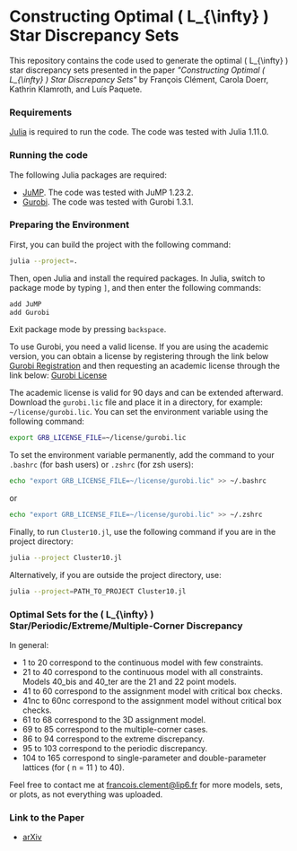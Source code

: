 # Constructing Optimal \( L_{\infty} \) Star Discrepancy Sets

This repository contains the code used to generate the optimal \( L_{\infty} \) star discrepancy sets presented in the paper *"Constructing Optimal \( L_{\infty} \) Star Discrepancy Sets"* by François Clément, Carola Doerr, Kathrin Klamroth, and Luís Paquete.

### Requirements
[Julia](https://julialang.org/) is required to run the code. The code was tested with Julia 1.11.0.

### Running the code
The following Julia packages are required:
- [JuMP](https://jump.dev/JuMP.jl/stable/). The code was tested with JuMP 1.23.2.
- [Gurobi](https://www.gurobi.com/). The code was tested with Gurobi 1.3.1.

### Preparing the Environment

First, you can build the project with the following command:
```bash
julia --project=.
```

Then, open Julia and install the required packages. In Julia, switch to package mode by typing `]`, and then enter the following commands:
```julia
add JuMP
add Gurobi
```
Exit package mode by pressing `backspace`.

To use Gurobi, you need a valid license. If you are using the academic version, you can obtain a license by registering through the link below
[Gurobi Registration](https://portal.gurobi.com/iam/register/)
and then requesting an academic license through the link below:
[Gurobi License](https://portal.gurobi.com/iam/licenses/request)

The academic license is valid for 90 days and can be extended afterward. Download the `gurobi.lic` file and place it in a directory, for example: `~/license/gurobi.lic`. You can set the environment variable using the following command:
```bash
export GRB_LICENSE_FILE=~/license/gurobi.lic
```
To set the environment variable permanently, add the command to your `.bashrc` (for bash users) or `.zshrc` (for zsh users):
```bash
echo "export GRB_LICENSE_FILE=~/license/gurobi.lic" >> ~/.bashrc
```
or 
```bash
echo "export GRB_LICENSE_FILE=~/license/gurobi.lic" >> ~/.zshrc
```

Finally, to run `Cluster10.jl`, use the following command if you are in the project directory:
```bash
julia --project Cluster10.jl
```
Alternatively, if you are outside the project directory, use:
```bash
julia --project=PATH_TO_PROJECT Cluster10.jl
```

### Optimal Sets for the \( L_{\infty} \) Star/Periodic/Extreme/Multiple-Corner Discrepancy

In general:
- 1 to 20 correspond to the continuous model with few constraints.
- 21 to 40 correspond to the continuous model with all constraints. Models 40_bis and 40_ter are the 21 and 22 point models.
- 41 to 60 correspond to the assignment model with critical box checks.
- 41nc to 60nc correspond to the assignment model without critical box checks.
- 61 to 68 correspond to the 3D assignment model.
- 69 to 85 correspond to the multiple-corner cases.
- 86 to 94 correspond to the extreme discrepancy.
- 95 to 103 correspond to the periodic discrepancy.
- 104 to 165 correspond to single-parameter and double-parameter lattices (for \( n = 11 \) to 40).

Feel free to contact me at [francois.clement@lip6.fr](mailto:francois.clement@lip6.fr) for more models, sets, or plots, as not everything was uploaded.

### Link to the Paper
- [arXiv](https://arxiv.org/pdf/2311.17463)